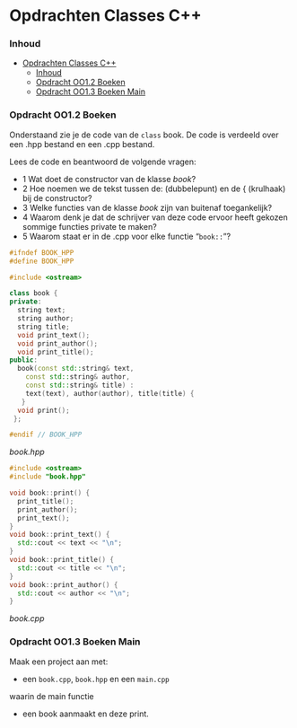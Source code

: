 # Opdrachten Classes C++[](title-id)

### Inhoud[](toc-id)
- [Opdrachten Classes C++](#opdrachten-classes-c)
    - [Inhoud](#inhoud)
    - [Opdracht OO1.2 Boeken](#opdracht-oo12-boeken)
    - [Opdracht OO1.3 Boeken Main](#opdracht-oo13-boeken-main)


### Opdracht OO1.2 Boeken
Onderstaand zie je de code van de `class` book. De code is verdeeld over een .hpp bestand en een .cpp bestand. 

Lees de code en beantwoord de volgende vragen:
- 1 Wat doet de constructor van de klasse *book*?
- 2 Hoe noemen we de tekst tussen de: (dubbelepunt) en de \{ (krulhaak) bij de constructor?
- 3 Welke functies van de klasse *book* zijn van buitenaf toegankelijk?
- 4 Waarom denk je dat de schrijver van deze code ervoor heeft gekozen sommige functies private te maken?
- 5 Waarom staat er in de .cpp voor elke functie “`book::`”?

```c++
#ifndef BOOK_HPP
#define BOOK_HPP

#include <ostream>

class book {
private:
  string text;
  string author;
  string title;
  void print_text();
  void print_author();
  void print_title();
public:
  book(const std::string& text, 
    const std::string& author,
    const std::string& title) :
    text(text), author(author), title(title) {
   }
  void print();
 };

#endif // BOOK_HPP
```
*book.hpp*

```c++
#include <ostream>
#include "book.hpp"

void book::print() {
  print_title();
  print_author();
  print_text();
}
void book::print_text() {
  std::cout << text << "\n";
}
void book::print_title() {
  std::cout << title << "\n";
}
void book::print_author() {
  std::cout << author << "\n";
}
```
*book.cpp*

### Opdracht OO1.3 Boeken Main
Maak een project aan met:
- een `book.cpp`, `book.hpp` en een `main.cpp`

waarin de main functie 
- een book aanmaakt en deze print.

